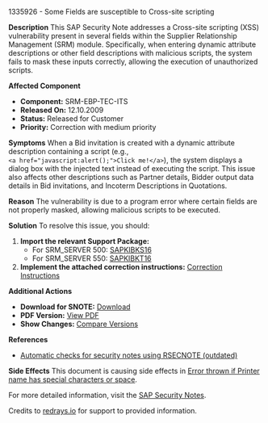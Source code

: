 1335926 - Some Fields are susceptible to Cross-site scripting

**Description**
This SAP Security Note addresses a Cross-site scripting (XSS) vulnerability present in several fields within the Supplier Relationship Management (SRM) module. Specifically, when entering dynamic attribute descriptions or other field descriptions with malicious scripts, the system fails to mask these inputs correctly, allowing the execution of unauthorized scripts.

**Affected Component**
- **Component:** SRM-EBP-TEC-ITS
- **Released On:** 12.10.2009
- **Status:** Released for Customer
- **Priority:** Correction with medium priority

**Symptoms**
When a Bid invitation is created with a dynamic attribute description containing a script (e.g., `<a href="javascript:alert();">Click me!</a>`), the system displays a dialog box with the injected text instead of executing the script. This issue also affects other descriptions such as Partner details, Bidder output data details in Bid invitations, and Incoterm Descriptions in Quotations.

**Reason**
The vulnerability is due to a program error where certain fields are not properly masked, allowing malicious scripts to be executed.

**Solution**
To resolve this issue, you should:
1. **Import the relevant Support Package:**
   - For SRM_SERVER 500: [SAPKIBKS16](https://me.sap.com/supportpackage/SAPKIBKS16)
   - For SRM_SERVER 550: [SAPKIBKT16](https://me.sap.com/supportpackage/SAPKIBKT16)
2. **Implement the attached correction instructions:** [Correction Instructions](https://me.sap.com/corrins/0001335926/551)

**Additional Actions**
- **Download for SNOTE:** [Download](https://me.sap.com/notes/0040000007858632017)
- **PDF Version:** [View PDF](https://me.sap.com/sap/support/sfm/notes/print/0001335926?language=en-US&token=EECAD7CE4FCE75F0C3BA03CF22AC1BE5)
- **Show Changes:** [Compare Versions](https://me.sap.com/notesLatestChanges/0001335926/E/diff)

**References**
- [Automatic checks for security notes using RSECNOTE (outdated)](https://me.sap.com/notes/888889)

**Side Effects**
This document is causing side effects in [Error thrown if Printer name has special characters or space](https://me.sap.com/notes/0001422350).

For more detailed information, visit the [SAP Security Notes](https://me.sap.com/notes/1335926).

Credits to [redrays.io](https://redrays.io) for support to provided information.